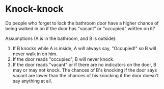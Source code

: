 # Knock-knock

Do people who forget to lock the bathroom door have a higher chance of being walked in on if the door has "vacant" or "occupied" written on it?
 
Assumptions (A is in the bathroom, and B is outside):
1. If B knocks while A is inside, A will always say, "Occupied!" so B will never walk in on him.
1. If the door reads "occupied", B will never knock.
1. If the door reads "vacant" or if there are no indicators on the door, B may or may not knock. The chances of B's knocking if the door says vacant are lower than the chances of his knocking if the door doesn't say anything at all.
